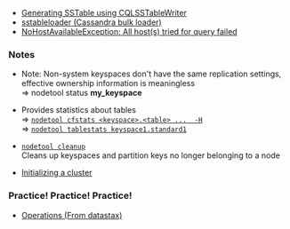 + [Generating SSTable using CQLSSTableWriter](https://www.datastax.com/dev/blog/using-the-cassandra-bulk-loader-updated)
+ [sstableloader (Cassandra bulk loader)](https://docs.datastax.com/en/cassandra/2.1/cassandra/tools/toolsBulkloader_t.html)
+ [NoHostAvailableException: All host(s) tried for query failed](https://stackoverflow.com/a/33209236/4983501)

### Notes
+ Note: Non-system keyspaces don't have the same replication settings, effective ownership information is meaningless  
  => nodetool status **my_keyspace**

+ Provides statistics about tables  
  => [`nodetool cfstats <keyspace>.<table> ...  -H`](http://docs.datastax.com/en/cassandra/2.1/cassandra/tools/toolsCFstats.html)  
  => [`nodetool tablestats keyspace1.standard1`](https://docs.datastax.com/en/cassandra/3.0/cassandra/tools/toolsTablestats.html)
  
+ [`nodetool cleanup`](https://docs.datastax.com/en/cassandra/3.0/cassandra/tools/toolsCleanup.html)  
  Cleans up keyspaces and partition keys no longer belonging to a node  
  
+ [Initializing a cluster](https://docs.datastax.com/en/cassandra/3.0/cassandra/initialize/initTOC.html)  

### Practice! Practice! Practice!  
+ [Operations (From datastax)](https://docs.datastax.com/en/cassandra/3.0/cassandra/operations/operationsTOC.html)
